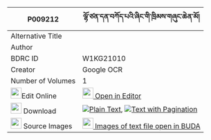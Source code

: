 |P009212|ལྷོ་ཙན་དན་བཀོད་པའི་ཞིང་གི་ཁྲིམས་གཞུང་ཆེན་མོ། 
| --- | --- 
|Alternative Title |
|Author | 
|BDRC ID | W1KG21010
|Creator | Google OCR
|Number of Volumes| 1
|<img width="25" src="https://img.icons8.com/color/25/000000/edit-property.png">Edit Online| [<img width="25" src="https://avatars.githubusercontent.com/u/45091458?s=200&v=4"> Open in Editor](http://editor.openpecha.org/P009212)
|<img width="25" src="https://img.icons8.com/fluent/48/000000/download-2.png"/>  Download | [![](https://img.icons8.com/color/20/000000/txt.png)Plain Text](https://github.com/Openpecha/P009212/releases/download/v1/lho_tsenden_kopa_i_shying_gi_t_plain_P009212.zip), [![](https://img.icons8.com/color/20/000000/txt.png)Text with Pagination](https://github.com/Openpecha/P009212/releases/download/v1/lho_tsenden_kopa_i_shying_gi_t_pages_P009212.zip)
|<img width="25" src="https://img.icons8.com/plasticine/100/000000/pictures-folder.png"/>  Source Images | [<img width="25" src="https://library.bdrc.io/icons/BUDA-small.svg"> Images of text file open in BUDA](https://library.bdrc.io/show/bdr:W1KG21010)